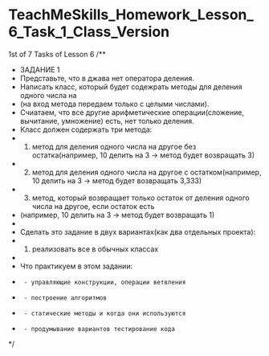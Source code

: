 # TeachMeSkills_Homework_Lesson_6_Task_1_Class_Version
1st of 7 Tasks of Lesson 6
/**
 * ЗАДАНИЕ 1
 * 	Представьте, что в джава нет оператора деления.
 * 	Написать класс, который будет содежрать методы для деления одного числа на
 * 	(на вход метода передаем только с целыми числами).
 * 	Счиатаем, что все другие арифметические операции(сложение, вычитание, умножение) есть, нет только деления.
 * 	Класс должен содержать три метода:
 * 	1) метод для деления одного числа на другое без остатка(например, 10 делить на 3 -> метод будет возвращать 3)
 * 	2) метод для деления одного числа на другое с остатком(например, 10 делить на 3 -> метод будет возвращать 3,333)
 * 	3) метод, который возвращает только остаток от деления одного числа на другое, если остаток есть
 * 	(например, 10 делить на 3 -> метод будет возвращать 1)
 *
 * 	Сделать это задание в двух вариантах(как два отдельных проекта):
 * 	1) реализовать все в обычных классах
 *
 * 	Что практикуем в этом задании:
 * 		- управляющие конструкции, операции ветвления
 * 		- построение алгоритмов
 * 		- статические методы и когда они используются
 * 		- продумывание вариантов тестирование кода
 */
